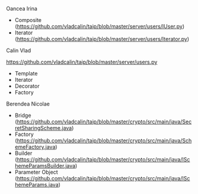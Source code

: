 Oancea Irina
- Composite (https://github.com/vladcalin/taip/blob/master/server/users/IUser.py)
- Iterator (https://github.com/vladcalin/taip/blob/master/server/users/Iterator.py)

Calin Vlad

https://github.com/vladcalin/taip/blob/master/server/users.py

- Template
- Iterator
- Decorator
- Factory

Berendea Nicolae
- Bridge (https://github.com/vladcalin/taip/blob/master/crypto/src/main/java/SecretSharingScheme.java)
- Factory (https://github.com/vladcalin/taip/blob/master/crypto/src/main/java/SchemeFactory.java)
- Builder (https://github.com/vladcalin/taip/blob/master/crypto/src/main/java/ISchemeParamsBuilder.java)
- Parameter Object (https://github.com/vladcalin/taip/blob/master/crypto/src/main/java/ISchemeParams.java)
